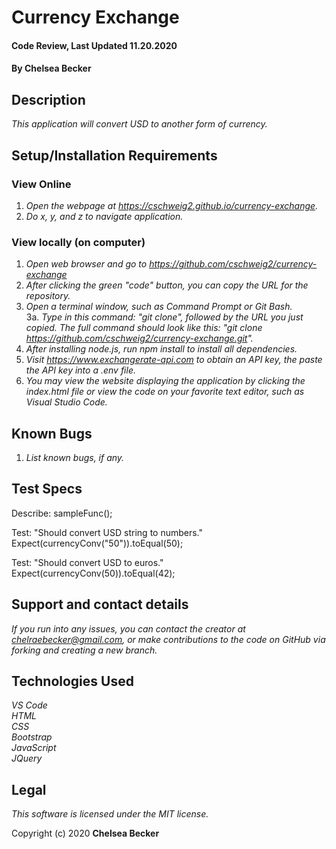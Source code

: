 # Currency Exchange

#### Code Review, Last Updated 11.20.2020

#### **By Chelsea Becker**

## Description

_This application will convert USD to another form of currency._

## Setup/Installation Requirements
### View Online
1. _Open the webpage at https://cschweig2.github.io/currency-exchange._
2. _Do x, y, and z to navigate application._

### View locally (on computer)
1. _Open web browser and go to https://github.com/cschweig2/currency-exchange_
2. _After clicking the green "code" button, you can copy the URL for the repository._
3. _Open a terminal window, such as Command Prompt or Git Bash._<br>
  3a. _Type in this command: "git clone", followed by the URL you just copied. The full command should look like this: "git clone https://github.com/cschweig2/currency-exchange.git"._
4. _After installing node.js, run npm install to install all dependencies._
5. _Visit https://www.exchangerate-api.com to obtain an API key, the paste the API key into a .env file._
4. _You may view the website displaying the application by clicking the index.html file or view the code on your favorite text editor, such as Visual Studio Code._

## Known Bugs

1. _List known bugs, if any._

## Test Specs

Describe: sampleFunc();

Test: "Should convert USD string to numbers."<br>
Expect(currencyConv("50")).toEqual(50); <br>

Test: "Should convert USD to euros."<br>
Expect(currencyConv(50)).toEqual(42);<br>

## Support and contact details

_If you run into any issues, you can contact the creator at chelraebecker@gmail.com, or make contributions to the code on GitHub via forking and creating a new branch._

## Technologies Used

_VS Code_ <br />
_HTML_ <br />
_CSS_ <br />
_Bootstrap_ <br />
_JavaScript_ <br />
_JQuery_

## Legal

*This software is licensed under the MIT license.*

Copyright (c) 2020 **Chelsea Becker**
